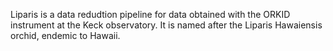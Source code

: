 Liparis is a data redudtion pipeline for data obtained with the ORKID instrument at the Keck observatory. It is named after the Liparis Hawaiensis orchid, endemic to Hawaii. 
